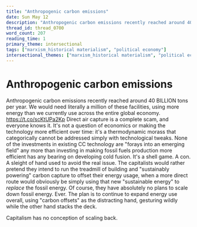 ```yaml
---
title: "Anthropogenic carbon emissions"
date: Sun May 12
description: "Anthropogenic carbon emissions recently reached around 40 BILLION tons per year."
thread_id: thread_0700
word_count: 207
reading_time: 1
primary_theme: intersectional
tags: ["marxism_historical materialism", "political economy"]
intersectional_themes: ["marxism_historical materialism", "political economy"]
---
```


# Anthropogenic carbon emissions

Anthropogenic carbon emissions recently reached around 40 BILLION tons per year. We would need literally a million of these facilities, using more energy than we currently use across the entire global economy. https://t.co/scKtUPa2Kp Direct air capture is a complete scam, and everyone knows it. It's not a question of economics or making the technology more efficient over time: it's a thermodynamic morass that categorically cannot be addressed simply with technological tweaks. None of the investments in existing CC technology are "forays into an emerging field" any more than investing in making fossil fuels production more efficient has any bearing on developing cold fusion. It's a shell game. A con. A sleight of hand used to avoid the real issue. The capitalists would rather pretend they intend to run the treadmill of building and "sustainably powering" carbon capture to offset their energy usage, when a more direct route would obviously be simply using that new "sustainable energy" to *replace* the fossil energy. Of course, they have absolutely no plans to scale down fossil energy. Ever. The plan is to continue to expand energy use overall, using "carbon offsets" as the distracting hand, gesturing wildly while the other hand stacks the deck.

Capitalism has no conception of scaling back.